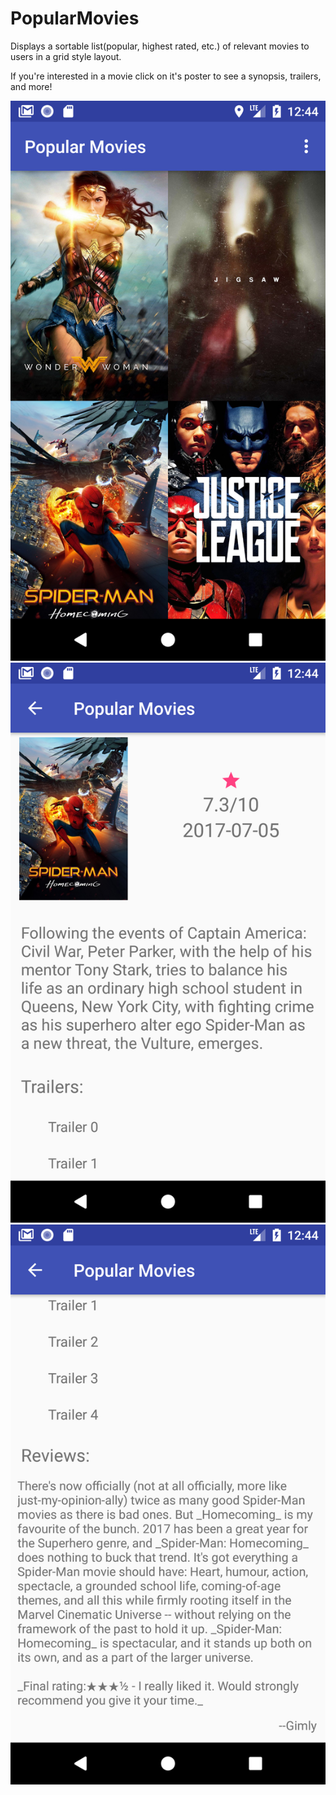 # PopularMovies

Displays a sortable list(popular, highest rated, etc.) of relevant movies to users in a grid style layout.

If you're interested in a movie click on it's poster to see a synopsis, trailers, and more!

![](/app/src/main/res/drawable/Screenshot_1.PNG?raw=true "Test")
![](/app/src/main/res/drawable/Screenshot_2.PNG?raw=true "Test")
![Test](/app/src/main/res/drawable/Screenshot_3.PNG?raw=true "")
